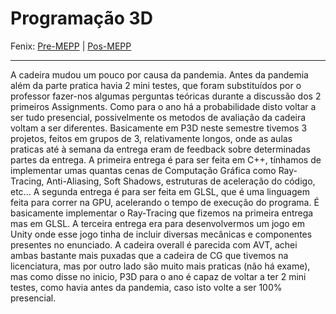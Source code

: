# Programação 3D

Fenix: [Pre-MEPP](https://fenix.tecnico.ulisboa.pt/cursos/meic-a/disciplina-curricular/283003985068059) | [Pos-MEPP](https://fenix.tecnico.ulisboa.pt/cursos/meic-a/disciplina-curricular/1971853845332804)

---
A cadeira mudou um pouco por causa da pandemia. Antes da pandemia além da parte pratica havia 2 mini testes, que foram substituídos por o professor fazer-nos algumas perguntas teóricas durante a discussão dos 2 primeiros Assignments. Como para o ano há a probabilidade disto voltar a ser tudo presencial, possivelmente os metodos de avaliação da cadeira voltam a ser diferentes.
Basicamente em P3D neste semestre tivemos 3 projetos, feitos em grupos de 3, relativamente longos, onde as aulas praticas até à semana da entrega eram de feedback sobre determinadas partes da entrega. A primeira entrega é para ser feita em C++, tínhamos de implementar umas quantas cenas de Computação Gráfica como Ray-Tracing, Anti-Aliasing, Soft Shadows, estruturas de aceleração do código, etc...
A segunda entrega é para ser feita em GLSL, que é uma linguagem feita para correr na GPU, acelerando o tempo de execução do programa. É basicamente implementar o Ray-Tracing que fizemos na primeira entrega mas em GLSL. A terceira entrega era para desenvolvermos um jogo em Unity onde esse jogo tinha de incluir diversas mecânicas e componentes presentes no enunciado. A cadeira overall é parecida com AVT, achei ambas bastante mais puxadas que a cadeira de CG que tivemos na licenciatura, mas por outro lado são muito mais praticas (não há exame), mas como disse no inicio, P3D para o ano é capaz de voltar a ter 2 mini testes, como havia antes da pandemia, caso isto volte a ser 100% presencial.

